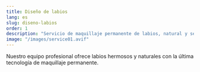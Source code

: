 ```yaml
---
title: Diseño de labios
lang: es
slug: diseno-labios
order: 1
description: "Servicio de maquillaje permanente de labios, natural y seguro."
image: "/images/service01.avif"
---
```

Nuestro equipo profesional ofrece labios hermosos y naturales con la última tecnología de maquillaje permanente.
